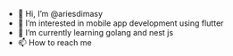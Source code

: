 - 👋 Hi, I’m @ariesdimasy
- 👀 I’m interested in mobile app development using flutter
- 🌱 I’m currently learning golang and nest js 
- 📫 How to reach me 

<!---
ariesdimasy/ariesdimasy is a ✨ special ✨ repository because its `README.md` (this file) appears on your GitHub profile.
You can click the Preview link to take a look at your changes.
--->
